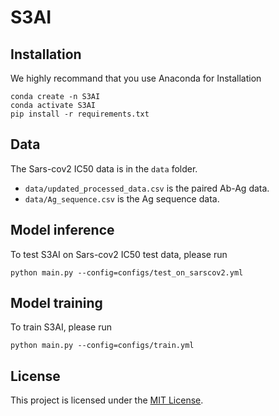 # S3AI
## Installation

We highly recommand that you use Anaconda for Installation
```
conda create -n S3AI
conda activate S3AI
pip install -r requirements.txt
```

## Data
The Sars-cov2 IC50 data is in the `data` folder.
* `data/updated_processed_data.csv` is the paired Ab-Ag data.
* `data/Ag_sequence.csv` is the Ag sequence data.

## Model inference 

To test S3AI on Sars-cov2 IC50 test data, please run
```
python main.py --config=configs/test_on_sarscov2.yml
```

## Model training

To train S3AI, please run
```
python main.py --config=configs/train.yml
```

## License

This project is licensed under the [MIT License](LICENSE).

